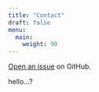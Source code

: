 ```yaml
---
title: "Contact"
draft: false
menu:
  main:
    weight: 90
---
```



[Open an issue](https://github.com/ashfujiyama/hugo-mock-landing-page/issues) on GitHub.

hello...?
